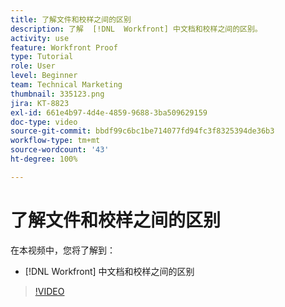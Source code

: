 ```yaml
---
title: 了解文件和校样之间的区别
description: 了解  [!DNL  Workfront] 中文档和校样之间的区别。
activity: use
feature: Workfront Proof
type: Tutorial
role: User
level: Beginner
team: Technical Marketing
thumbnail: 335123.png
jira: KT-8823
exl-id: 661e4b97-4d4e-4859-9688-3ba509629159
doc-type: video
source-git-commit: bbdf99c6bc1be714077fd94fc3f8325394de36b3
workflow-type: tm+mt
source-wordcount: '43'
ht-degree: 100%

---
```


# 了解文件和校样之间的区别

在本视频中，您将了解到：

* [!DNL Workfront] 中文档和校样之间的区别

>[!VIDEO](https://video.tv.adobe.com/v/335123/?quality=12&learn=on&enablevpops=1)
